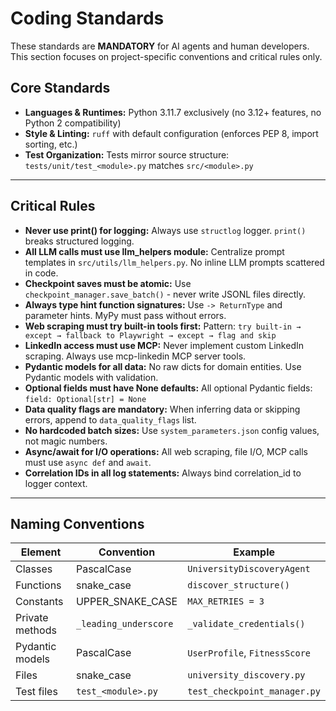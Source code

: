 # Coding Standards

These standards are **MANDATORY** for AI agents and human developers. This section focuses on project-specific conventions and critical rules only.

## Core Standards

- **Languages & Runtimes:** Python 3.11.7 exclusively (no 3.12+ features, no Python 2 compatibility)
- **Style & Linting:** `ruff` with default configuration (enforces PEP 8, import sorting, etc.)
- **Test Organization:** Tests mirror source structure: `tests/unit/test_<module>.py` matches `src/<module>.py`

---

## Critical Rules

- **Never use print() for logging:** Always use `structlog` logger. `print()` breaks structured logging.
- **All LLM calls must use llm_helpers module:** Centralize prompt templates in `src/utils/llm_helpers.py`. No inline LLM prompts scattered in code.
- **Checkpoint saves must be atomic:** Use `checkpoint_manager.save_batch()` - never write JSONL files directly.
- **Always type hint function signatures:** Use `-> ReturnType` and parameter hints. MyPy must pass without errors.
- **Web scraping must try built-in tools first:** Pattern: `try built-in → except → fallback to Playwright → except → flag and skip`
- **LinkedIn access must use MCP:** Never implement custom LinkedIn scraping. Always use mcp-linkedin MCP server tools.
- **Pydantic models for all data:** No raw dicts for domain entities. Use Pydantic models with validation.
- **Optional fields must have None defaults:** All optional Pydantic fields: `field: Optional[str] = None`
- **Data quality flags are mandatory:** When inferring data or skipping errors, append to `data_quality_flags` list.
- **No hardcoded batch sizes:** Use `system_parameters.json` config values, not magic numbers.
- **Async/await for I/O operations:** All web scraping, file I/O, MCP calls must use `async def` and `await`.
- **Correlation IDs in all log statements:** Always bind correlation_id to logger context.

---

## Naming Conventions

| Element | Convention | Example |
|---------|-----------|---------|
| Classes | PascalCase | `UniversityDiscoveryAgent` |
| Functions | snake_case | `discover_structure()` |
| Constants | UPPER_SNAKE_CASE | `MAX_RETRIES = 3` |
| Private methods | `_leading_underscore` | `_validate_credentials()` |
| Pydantic models | PascalCase | `UserProfile`, `FitnessScore` |
| Files | snake_case | `university_discovery.py` |
| Test files | `test_<module>.py` | `test_checkpoint_manager.py` |

